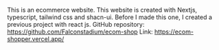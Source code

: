 This is an ecommerce website.
This website is created with Nextjs, typescript, tailwind css and shacn-ui.
Before I made this one, I created a previous project with react js.
GitHub repository: https://github.com/Falconstadium/ecom-shop
Link: https://ecom-shopper.vercel.app/
